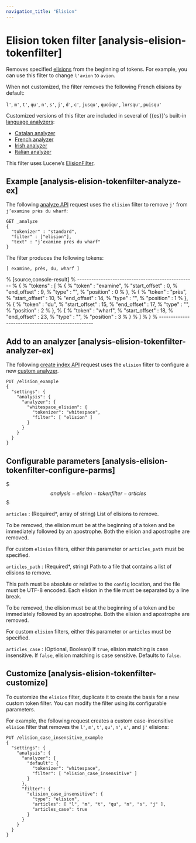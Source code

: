 ```yaml
---
navigation_title: "Elision"
---
```


# Elision token filter [analysis-elision-tokenfilter]


Removes specified [elisions](https://en.wikipedia.org/wiki/Elision) from the beginning of tokens. For example, you can use this filter to change `l'avion` to `avion`.

When not customized, the filter removes the following French elisions by default:

`l'`, `m'`, `t'`, `qu'`, `n'`, `s'`, `j'`, `d'`, `c'`, `jusqu'`, `quoiqu'`, `lorsqu'`, `puisqu'`

Customized versions of this filter are included in several of {{es}}'s built-in [language analyzers](analysis-lang-analyzer.md):

* [Catalan analyzer](analysis-lang-analyzer.md#catalan-analyzer)
* [French analyzer](analysis-lang-analyzer.md#french-analyzer)
* [Irish analyzer](analysis-lang-analyzer.md#irish-analyzer)
* [Italian analyzer](analysis-lang-analyzer.md#italian-analyzer)

This filter uses Lucene’s [ElisionFilter](https://lucene.apache.org/core/10_1_0/analysis/common/org/apache/lucene/analysis/util/ElisionFilter.md).

## Example [analysis-elision-tokenfilter-analyze-ex]

The following [analyze API](indices-analyze.md) request uses the `elision` filter to remove `j'` from `j’examine près du wharf`:

```console
GET _analyze
{
  "tokenizer" : "standard",
  "filter" : ["elision"],
  "text" : "j’examine près du wharf"
}
```

The filter produces the following tokens:

```text
[ examine, près, du, wharf ]
```

% [source,console-result]
% --------------------------------------------------
% {
%   "tokens" : [
%     {
%       "token" : "examine",
%       "start_offset" : 0,
%       "end_offset" : 9,
%       "type" : "<ALPHANUM>",
%       "position" : 0
%     },
%     {
%       "token" : "près",
%       "start_offset" : 10,
%       "end_offset" : 14,
%       "type" : "<ALPHANUM>",
%       "position" : 1
%     },
%     {
%       "token" : "du",
%       "start_offset" : 15,
%       "end_offset" : 17,
%       "type" : "<ALPHANUM>",
%       "position" : 2
%     },
%     {
%       "token" : "wharf",
%       "start_offset" : 18,
%       "end_offset" : 23,
%       "type" : "<ALPHANUM>",
%       "position" : 3
%     }
%   ]
% }
% --------------------------------------------------


## Add to an analyzer [analysis-elision-tokenfilter-analyzer-ex]

The following [create index API](indices-create-index.md) request uses the `elision` filter to configure a new [custom analyzer](analysis-custom-analyzer.md).

```console
PUT /elision_example
{
  "settings": {
    "analysis": {
      "analyzer": {
        "whitespace_elision": {
          "tokenizer": "whitespace",
          "filter": [ "elision" ]
        }
      }
    }
  }
}
```


## Configurable parameters [analysis-elision-tokenfilter-configure-parms]

$$$analysis-elision-tokenfilter-articles$$$

`articles`
:   (Required*, array of string) List of elisions to remove.

To be removed, the elision must be at the beginning of a token and be immediately followed by an apostrophe. Both the elision and apostrophe are removed.

For custom `elision` filters, either this parameter or `articles_path` must be specified.


`articles_path`
:   (Required*, string) Path to a file that contains a list of elisions to remove.

This path must be absolute or relative to the `config` location, and the file must be UTF-8 encoded. Each elision in the file must be separated by a line break.

To be removed, the elision must be at the beginning of a token and be immediately followed by an apostrophe. Both the elision and apostrophe are removed.

For custom `elision` filters, either this parameter or `articles` must be specified.


`articles_case`
:   (Optional, Boolean) If `true`, elision matching is case insensitive. If `false`, elision matching is case sensitive. Defaults to `false`.


## Customize [analysis-elision-tokenfilter-customize]

To customize the `elision` filter, duplicate it to create the basis for a new custom token filter. You can modify the filter using its configurable parameters.

For example, the following request creates a custom case-insensitive `elision` filter that removes the `l'`, `m'`, `t'`, `qu'`, `n'`, `s'`, and `j'` elisions:

```console
PUT /elision_case_insensitive_example
{
  "settings": {
    "analysis": {
      "analyzer": {
        "default": {
          "tokenizer": "whitespace",
          "filter": [ "elision_case_insensitive" ]
        }
      },
      "filter": {
        "elision_case_insensitive": {
          "type": "elision",
          "articles": [ "l", "m", "t", "qu", "n", "s", "j" ],
          "articles_case": true
        }
      }
    }
  }
}
```


